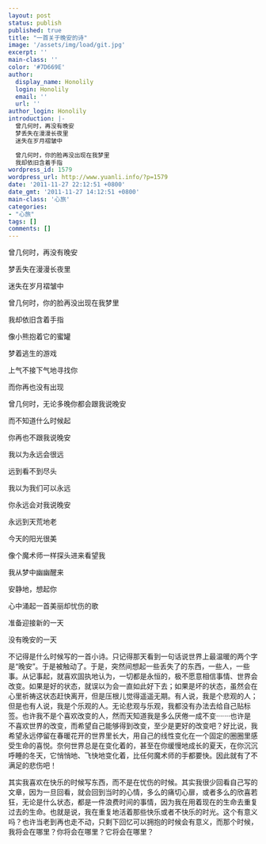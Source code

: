 ```yaml
---
layout: post
status: publish
published: true
title: "一首关于晚安的诗"
image: '/assets/img/load/git.jpg'
excerpt: ''
main-class: ''
color: '#7D669E'
author:
  display_name: Honolily
  login: Honolily
  email: ''
  url: ''
author_login: Honolily
introduction: |-
  曾几何时，再没有晚安
  梦丢失在漫漫长夜里
  迷失在岁月褶皱中

  曾几何时，你的脸再没出现在我梦里
  我却依旧含着手指
wordpress_id: 1579
wordpress_url: http://www.yuanli.info/?p=1579
date: '2011-11-27 22:12:51 +0800'
date_gmt: '2011-11-27 14:12:51 +0800'
main-class: '心旅'
categories:
- "心旅"
tags: []
comments: []
---
```

曾几何时，再没有晚安

梦丢失在漫漫长夜里

迷失在岁月褶皱中

曾几何时，你的脸再没出现在我梦里

我却依旧含着手指

像小熊抱着它的蜜罐

梦着逃生的游戏

上气不接下气地寻找你

而你再也没有出现

曾几何时，无论多晚你都会跟我说晚安

而不知道什么时候起

你再也不跟我说晚安

我以为永远会很远

远到看不到尽头

我以为我们可以永远

你永远会对我说晚安

永远到天荒地老

今天的阳光很美

像个魔术师一样探头进来看望我

我从梦中幽幽醒来

安静地，想起你

心中涌起一首美丽却忧伤的歌

准备迎接新的一天

没有晚安的一天

不记得是什么时候写的一首小诗。只记得那天看到一句话说世界上最温暖的两个字是&ldquo;晚安&rdquo;。于是被触动了。于是，突然间想起一些丢失了的东西，一些人，一些事。从记事起，就喜欢固执地认为，一切都是永恒的，极不愿意相信事情、世界会改变。如果是好的状态，就误以为会一直如此好下去；如果是坏的状态，虽然会在心里祈祷这状态赶快离开，但是压根儿觉得遥遥无期。有人说，我是个悲观的人；但是也有人说，我是个乐观的人。无论悲观与乐观，我都没有办法去给自己贴标签。也许我不是个喜欢改变的人，然而天知道我是多么厌倦一成不变&middot;&middot;&middot;&middot;&middot;&middot;&middot;也许是不喜欢世界的改变，而希望自己能够得到改变，至少是更好的改变吧？好比说，我希望永远停留在春暖花开的世界里长大，用自己的线性变化在一个固定的圈圈里感受生命的喜悦。奈何世界总是在变化着的，甚至在你缓慢地成长的夏天，在你沉沉呼睡的冬天，它悄悄地、飞快地变化着，比任何魔术师的手都要快。因此就有了不满足的悲伤吧！

其实我喜欢在快乐的时候写东西，而不是在忧伤的时候。其实我很少回看自己写的文章，因为一旦回看，就会回到当时的心情，多么的痛切心扉，或者多么的欣喜若狂，无论是什么状态，都是一件浪费时间的事情，因为我在用着现在的生命去重复过去的生命。也就是说，我在重复地活着那些快乐或者不快乐的时光。这个有意义吗？也许当老到再也走不动，只剩下回忆可以拥抱的时候会有意义，而那个时候，我将会在哪里？你将会在哪里？它将会在哪里？

